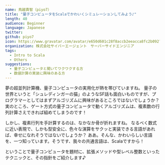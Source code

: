 ```yaml
---
name: 鳥越貴智（piyo7）
title: "量子コンピュータをScalaでかわいくシミュレーションしてみよう♪"
length: 40
audience: Beginner
language: Japanese
twitter:
github: piyo7
icon: https://www.gravatar.com/avatar/e650d601c28f8accb2eeacca8fc2b092?s=200
organization: 株式会社サイバーエージェント　サーバーサイドエンジニア
tags:
  - Intro to Scala
  - Others
suggestions:
  - 量子コンピュータと聞いてワクワクする方
  - 数値計算の実装に興味のある方
---
```

夢の超並列計算機、量子コンピュータの実用化が熱を帯びていますね。
量子の世界というと「シュレディンガーの猫」のようなSF話も面白いものですが、プログラマーとしてはまずアルゴリズムに興味があるところではないでしょうか？
実のところ、ゲート方式の量子コンピュータで動くアルゴリズムは、複素数の行列計算さえできれば組めてしまうのです！

しかし、複素行列を手計算するのは、なかなか骨が折れますね。
なるべく数式に近い表現で、しかも型安全に、色々な演算をサクッと実装できる言語があれば、幸せになれそうではないでしょうか？
ああ。そんな、かわいらしい言語を、一つ知っています。そうです、我々の共通言語は、Scalaですから！

ということで量子コンピュータを題材に、拡張メソッドや型レベル整数といったテクニックと、その指針をご紹介します♪

